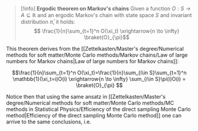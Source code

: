 >[!info] **Ergodic theorem on Markov's chains**
> Given a function $O:S\to A\subseteq \mathbb{R}$ and an ergodic Markov's chain with state space $S$ and invariant distribution $\bar{\pi}$, it holds:
> $$ \frac{1}{n}\sum_{t=1}^n O(\xi_t) \xrightarrow{n \to \infty} \braket{O}_{\pi}$$

This theorem derives from the [[Zettelkasten/Master's degree/Numerical methods for soft matter/Monte Carlo methods/Markov chains/Law of large numbers for Markov chains|Law of large numbers for Markov chains]]:

$$\frac{1}{n}\sum_{t=1}^n O(\xi_t)=\frac{1}{n}\sum_{i\in S}\sum_{t=1}^n \mathbb{1}(\xi_t=i)O(i)  \xrightarrow{n \to \infty} \sum_{i\in S}\pi(i)O(i) = \braket{O}_{\pi} $$

Notice then that using the same ansatz in [[Zettelkasten/Master's degree/Numerical methods for soft matter/Monte Carlo methods/MC methods in Statistical Physics/Efficiency of the direct sampling Monte Carlo method|Efficiency of the direct sampling Monte Carlo method]] one can arrive to the same conclusions, i.e. 